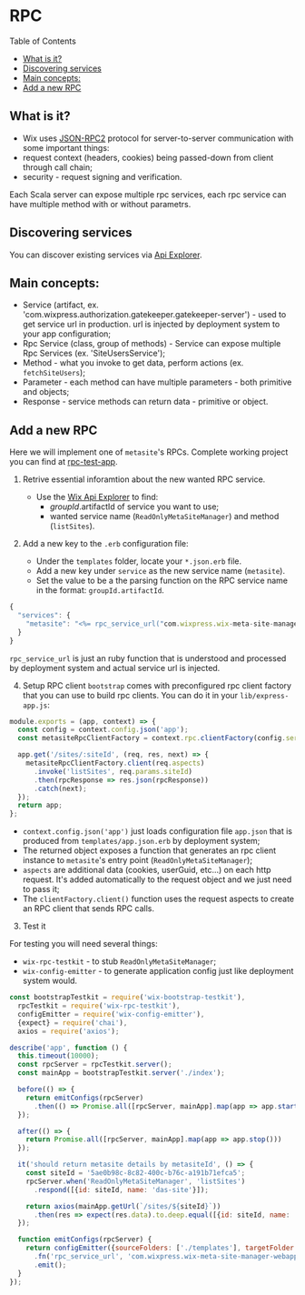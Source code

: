 <a name="rpc"></a>
# RPC

Table of Contents
* [What is it?](#rpc-what-is-it)
* [Discovering services](#rpc-discovering-services)
* [Main concepts:](#rpc-main-concepts)
* [Add a new RPC](#rpc-add-a-new-rpc)


<a name="rpc-what-is-it"></a>
## What is it?

 - Wix uses [JSON-RPC2](https://en.wikipedia.org/wiki/JSON-RPC) protocol for server-to-server communication with some important things:
  - request context (headers, cookies) being passed-down from client through call chain;
  - security - request signing and verification.

Each Scala server can expose multiple rpc services, each rpc service can have multiple method with or without parametrs.

<a name="rpc-discovering-services"></a>
## Discovering services

You can discover existing services via [Api Explorer](http://bo.wix.com/wix-api-explorer/).

<a name="rpc-main-concepts"></a>
## Main concepts:
 - Service (artifact, ex. 'com.wixpress.authorization.gatekeeper.gatekeeper-server') - used to get service url in production. url is injected by deployment system to your app configuration;
  - Rpc Service (class, group of methods) - Service can expose multiple Rpc Services (ex. 'SiteUsersService');
  - Method - what you invoke to get data, perform actions (ex. `fetchSiteUsers`);
  - Parameter - each method can have multiple parameters - both primitive and objects;
  - Response - service methods can return data - primitive or object.

<a name="rpc-add-a-new-rpc"></a>
## Add a new RPC

Here we will implement one of `metasite`'s RPCs. Complete working project you can find at [rpc-test-app](../test-apps/rpc).

1. Retrive essential inforamtion about the new wanted RPC service.
    - Use the [Wix Api Explorer](http://bo.wix.com/api-explorer/) to find:
      - $groupId.$artifactId of service you want to use;
      - wanted service name (`ReadOnlyMetaSiteManager`) and method (`listSites`).

2. Add a new key to the `.erb` configuration file:
    - Under the `templates` folder, locate your `*.json.erb` file.
    - Add a new key under `service` as the new service name (`metasite`).
    - Set the value to be a the parsing function on the RPC service name in the format: `groupId.artifactId`.
    
```js
{
  "services": {
    "metasite": "<%= rpc_service_url("com.wixpress.wix-meta-site-manager-webapp") %>"
  }
}
```

```rpc_service_url``` is just an ruby function that is understood and processed by deployment system and actual service url is injected.

4. Setup RPC client
  `bootstrap` comes with preconfigured rpc client factory that you can use to build rpc clients. You can do it in your `lib/express-app.js`:

```js
module.exports = (app, context) => {
  const config = context.config.json('app');
  const metasiteRpcClientFactory = context.rpc.clientFactory(config.services.metasite, 'ReadOnlyMetaSiteManager');

  app.get('/sites/:siteId', (req, res, next) => {
    metasiteRpcClientFactory.client(req.aspects)
      .invoke('listSites', req.params.siteId)
      .then(rpcResponse => res.json(rpcResponse))
      .catch(next);
  });
  return app;
};

```

  - `context.config.json('app')` just loads configuration file `app.json` that is produced from `templates/app.json.erb` by deployment system;
  - The returned object exposes a function that generates an rpc client instance to `metasite`'s entry point (`ReadOnlyMetaSiteManager`);
  - `aspects` are additional data (cookies, userGuid, etc...) on each http request. It's added automatically to the request object and we just need to pass it;
  - The `clientFactory.client()` function uses the request aspects to create an RPC client that sends RPC calls.

3. Test it

For testing you will need several things:
 - `wix-rpc-testkit` - to stub `ReadOnlyMetaSiteManager`;
 - `wix-config-emitter` - to generate application config just like deployment system would.

```js
const bootstrapTestkit = require('wix-bootstrap-testkit'),
  rpcTestkit = require('wix-rpc-testkit'),
  configEmitter = require('wix-config-emitter'),
  {expect} = require('chai'),
  axios = require('axios');

describe('app', function () {
  this.timeout(10000);
  const rpcServer = rpcTestkit.server();
  const mainApp = bootstrapTestkit.server('./index');

  before(() => {
    return emitConfigs(rpcServer)
      .then(() => Promise.all([rpcServer, mainApp].map(app => app.start())));
  });

  after(() => {
    return Promise.all([rpcServer, mainApp].map(app => app.stop()))
  });

  it('should return metasite details by metasiteId', () => {
    const siteId = '5ae0b98c-8c82-400c-b76c-a191b71efca5';
    rpcServer.when('ReadOnlyMetaSiteManager', 'listSites')
      .respond([{id: siteId, name: 'das-site'}]);

    return axios(mainApp.getUrl(`/sites/${siteId}`))
      .then(res => expect(res.data).to.deep.equal([{id: siteId, name: 'das-site'}]));
  });

  function emitConfigs(rpcServer) {
    return configEmitter({sourceFolders: ['./templates'], targetFolder: './target/configs'})
      .fn('rpc_service_url', 'com.wixpress.wix-meta-site-manager-webapp', rpcServer.getUrl())
      .emit();
  }
});

```
